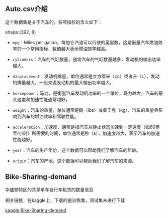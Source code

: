 
## Auto.csv介绍
这个数据集是关于汽车的，各项指标的含义如下：

shape:(392, 8)

- `mpg`：Miles per gallon，每加仑汽油可以行驶的英里数，这是衡量汽车燃油效率的一个常用指标，数值越大表示燃油效率越高。

- `cylinders`：汽车的气缸数量，通常汽车的气缸数量越多，发动机的输出功率越大。

- `displacement`：发动机排量，单位通常是立方厘米（cc）或者升（L），发动机排量越大，一般来说发动机的最大输出功率越大。

- `horsepower`：马力，是衡量汽车发动机功率的一个单位，马力越大，汽车的最大速度和加速性能通常越好。

- `weight`：汽车的重量，单位通常是磅（lbs）或者千克（kg），汽车的重量会影响到汽车的燃油效率和驾驶性能。

- `acceleration`：加速度，通常是指汽车从静止状态加速到一定速度（如60英里/小时）所需要的时间，单位通常是秒（s），加速度越大，表示汽车的加速性能越好。

- `year`：汽车的生产年份，这个数据可以帮助我们了解汽车的年龄。

- `origin`：汽车的产地，这个数据可以帮助我们了解汽车的来源。



## Bike-Sharing-demand
华盛顿特区的共享单车自行车租赁的数量信息

相关链接，在kaggle上，下载的是训练集，测试集未进行下载

[kaggle Bike-Sharing-demand](https://www.kaggle.com/competitions/bike-sharing-demand/data?select=train.csv)
